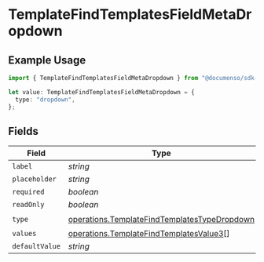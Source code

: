 # TemplateFindTemplatesFieldMetaDropdown

## Example Usage

```typescript
import { TemplateFindTemplatesFieldMetaDropdown } from "@documenso/sdk-typescript/models/operations";

let value: TemplateFindTemplatesFieldMetaDropdown = {
  type: "dropdown",
};
```

## Fields

| Field                                                                                                        | Type                                                                                                         | Required                                                                                                     | Description                                                                                                  |
| ------------------------------------------------------------------------------------------------------------ | ------------------------------------------------------------------------------------------------------------ | ------------------------------------------------------------------------------------------------------------ | ------------------------------------------------------------------------------------------------------------ |
| `label`                                                                                                      | *string*                                                                                                     | :heavy_minus_sign:                                                                                           | N/A                                                                                                          |
| `placeholder`                                                                                                | *string*                                                                                                     | :heavy_minus_sign:                                                                                           | N/A                                                                                                          |
| `required`                                                                                                   | *boolean*                                                                                                    | :heavy_minus_sign:                                                                                           | N/A                                                                                                          |
| `readOnly`                                                                                                   | *boolean*                                                                                                    | :heavy_minus_sign:                                                                                           | N/A                                                                                                          |
| `type`                                                                                                       | [operations.TemplateFindTemplatesTypeDropdown](../../models/operations/templatefindtemplatestypedropdown.md) | :heavy_check_mark:                                                                                           | N/A                                                                                                          |
| `values`                                                                                                     | [operations.TemplateFindTemplatesValue3](../../models/operations/templatefindtemplatesvalue3.md)[]           | :heavy_minus_sign:                                                                                           | N/A                                                                                                          |
| `defaultValue`                                                                                               | *string*                                                                                                     | :heavy_minus_sign:                                                                                           | N/A                                                                                                          |
